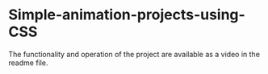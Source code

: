 # Simple-animation-projects-using-CSS
The functionality and operation of the project are available as a video in the readme file.
